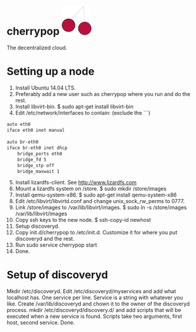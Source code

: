 # cherrypop ![](cherrypoplogo.png)
The decentralized cloud.

# Setting up a node
1. Install Ubuntu 14.04 LTS.
2. Preferably add a new user such as cherrypop where you run and do the rest.
3. Install libvirt-bin.
$ sudo apt-get install libvirt-bin
4. Edit /etc/network/interfaces to contain: (exclude the ```)
```
auto eth0
iface eth0 inet manual

auto br-eth0
iface br-eth0 inet dhcp
    bridge_ports eth0
    bridge_fd 5
    bridge_stp off
    bridge_maxwait 1
```
5. Install lizardfs-client. See http://www.lizardfs.com
6. Mount a lizardfs system on /store.
$ sudo mkdir /store/images
7. Install qemu-system-x86.
$ sudo apt-get install qemu-system-x86
8. Edit /etc/libvirt/libvirtd.conf and change unix_sock_rw_perms to 0777.
9. Link /store/images to /var/lib/libvirt/images.
$ sudo ln -s /store/images /var/lib/libvirt/images
8. Copy ssh keys to the new node.
$ ssh-copy-id newhost
10. Setup discoveryd.
11. Copy init.d/cherrypop to /etc/init.d. Customize it for where you put discoveryd and the rest.
12. Run
sudo service cherrypop start
13. Done.

# Setup of discoveryd
Mkdir /etc/discoveryd. Edit /etc/discoveryd/myservices and add what localhost has. One service per line. Service is a string with whatever you like.
Create /var/lib/discoveryd and chown it to the owner of the discoveryd process. mkdir /etc/discoveryd/discovery.d/ and add scripts that will be executed when a new service is found. Scripts take two arguments, first host, second service. Done.
